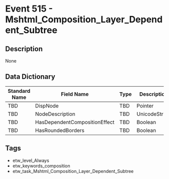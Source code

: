 # Event 515 - Mshtml_Composition_Layer_Dependent_Subtree

## Description
None

## Data Dictionary
|Standard Name|Field Name|Type|Description|Sample Value|
|---|---|---|---|---|
|TBD|DispNode|TBD|Pointer|None|None|
|TBD|NodeDescription|TBD|UnicodeString|None|None|
|TBD|HasDependentCompositionEffect|TBD|Boolean|None|None|
|TBD|HasRoundedBorders|TBD|Boolean|None|None|

## Tags
* etw_level_Always
* etw_keywords_composition
* etw_task_Mshtml_Composition_Layer_Dependent_Subtree
